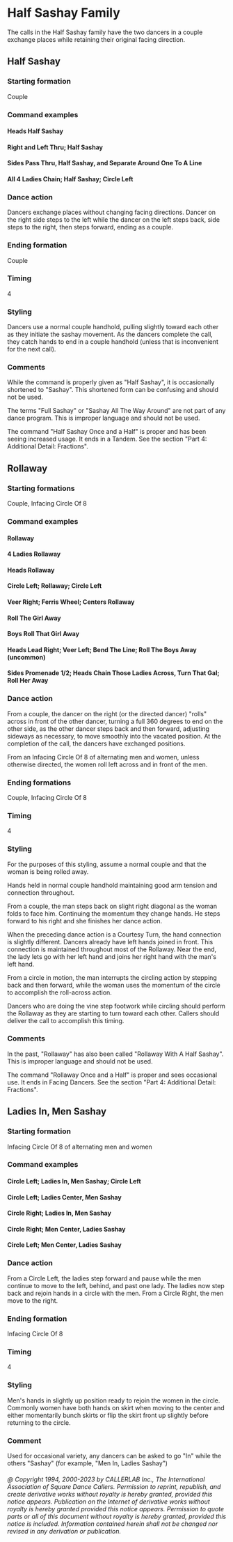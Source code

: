 
# Half Sashay Family

The calls in the Half Sashay family have the two dancers in a couple exchange places while retaining their
original facing direction.

## Half Sashay

### Starting formation

Couple

### Command examples

#### Heads Half Sashay
#### Right and Left Thru; Half Sashay
#### Sides Pass Thru, Half Sashay, and Separate Around One To A Line
#### All 4 Ladies Chain; Half Sashay; Circle Left

### Dance action

Dancers exchange places without changing facing directions. Dancer on the right side steps
to the left while the dancer on the left steps back, side steps to the right, then steps forward, ending as
a couple.

### Ending formation

Couple

### Timing

4
### Styling

Dancers use a normal couple handhold, pulling slightly toward each other as they initiate the
sashay movement. As the dancers complete the call, they catch hands to end in a couple handhold
(unless that is inconvenient for the next call).

### Comments

While the command is properly given as "Half Sashay",
it is occasionally shortened to "Sashay".
This shortened form can be confusing and should not be used.

The terms "Full Sashay" or "Sashay All The Way Around"
are not part of any dance program. This is
improper language and should not be used.

The command "Half Sashay Once and a Half"
is proper and has been seeing increased usage. It ends
in a Tandem. See the section "Part 4: Additional Detail: Fractions".

## Rollaway

### Starting formations

Couple, Infacing Circle Of 8

### Command examples

#### Rollaway
#### 4 Ladies Rollaway
#### Heads Rollaway
#### Circle Left; Rollaway; Circle Left
#### Veer Right; Ferris Wheel; Centers Rollaway
#### Roll The Girl Away
#### Boys Roll That Girl Away
#### Heads Lead Right; Veer Left; Bend The Line; Roll The Boys Away (uncommon)
#### Sides Promenade 1/2; Heads Chain Those Ladies Across, Turn That Gal; Roll Her Away

### Dance action

From a couple, the dancer on the right (or the directed dancer) "rolls" across in front of the
other dancer, turning a full 360 degrees to end on the other side, as the other dancer steps back and
then forward, adjusting sideways as necessary, to move smoothly into the vacated position. At the
completion of the call, the dancers have exchanged positions.

From an Infacing Circle Of 8 of alternating men and women, unless otherwise directed, the women roll
left across and in front of the men.

### Ending formations
 
Couple, Infacing Circle Of 8

### Timing

4

### Styling

For the purposes of this styling, assume a normal couple and that the woman is being rolled away.

Hands held in normal couple handhold maintaining good arm tension and connection throughout.

From a couple, the man steps back on slight right diagonal as the woman folds to face him. Continuing
the momentum they change hands. He steps forward to his right and she finishes her dance action.

When the preceding dance action is a Courtesy Turn, the hand connection is slightly different. Dancers
already have left hands joined in front. This connection is maintained throughout most of the Rollaway.
Near the end, the lady lets go with her left hand and joins her right hand with the man's left hand.

From a circle in motion, the man interrupts the circling action by stepping back and then forward,
while the woman uses the momentum of the circle to accomplish the roll-across action.

Dancers who are doing the vine step footwork while circling should perform the Rollaway as they are
starting to turn toward each other. Callers should deliver the call to accomplish this timing.

### Comments

In the past, "Rollaway" has also been called "Rollaway With A Half Sashay".
This is improper language and should not be used.

The command "Rollaway Once and a Half" is proper and sees occasional use.
It ends in Facing Dancers.
See the section "Part 4: Additional Detail: Fractions".

## Ladies In, Men Sashay

### Starting formation

Infacing Circle Of 8 of alternating men and women

### Command examples

#### Circle Left; Ladies In, Men Sashay; Circle Left
#### Circle Left; Ladies Center, Men Sashay
#### Circle Right; Ladies In, Men Sashay
#### Circle Right; Men Center, Ladies Sashay
#### Circle Left; Men Center, Ladies Sashay

### Dance action

From a Circle Left, the ladies step forward and pause while the men continue to move to the
left, behind, and past one lady. The ladies now step back and rejoin hands in a circle with the men.
From a Circle Right, the men move to the right.

### Ending formation

Infacing Circle Of 8

### Timing

4

### Styling

Men's hands in slightly up position ready to rejoin the women in the circle. Commonly women
have both hands on skirt when moving to the center and either momentarily bunch skirts or flip the
skirt front up slightly before returning to the circle.

### Comment

Used for occasional variety, any dancers can be asked to go "In"
while the others "Sashay" (for example, "Men In, Ladies Sashay")

###### @ Copyright 1994, 2000-2023 by CALLERLAB Inc., The International Association of Square Dance Callers. Permission to reprint, republish, and create derivative works without royalty is hereby granted, provided this notice appears. Publication on the Internet of derivative works without royalty is hereby granted provided this notice appears. Permission to quote parts or all of this document without royalty is hereby granted, provided this notice is included. Information contained herein shall not be changed nor revised in any derivation or publication.

